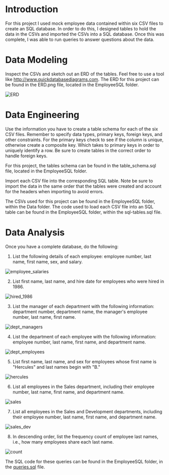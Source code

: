 

# Introduction

For this project I used mock employee data contained within six CSV files to create an SQL database. In order to do this, I designed tables to hold the data in the CSVs and imported the CSVs into a SQL database. Once this was complete, I was able to run queries to answer questions about the data.

# Data Modeling
Inspect the CSVs and sketch out an ERD of the tables. Feel free to use a tool like http://www.quickdatabasediagrams.com. The ERD for this project can be found in the ERD.png file, located in the EmployeeSQL folder.

![ERD](EmployeeSQL/ERD.png)

# Data Engineering
Use the information you have to create a table schema for each of the six CSV files. Remember to specify data types, primary keys, foreign keys, and other constraints. For the primary keys check to see if the column is unique, otherwise create a composite key. Which takes to primary keys in order to uniquely identify a row. Be sure to create tables in the correct order to handle foreign keys.

For this project, the tables schema can be found in the table_schema.sql file, located in the EmployeeSQL folder.

Import each CSV file into the corresponding SQL table. Note be sure to import the data in the same order that the tables were created and account for the headers when importing to avoid errors. 

The CSVs used for this project can be found in the EmployeeSQL folder, within the Data folder. The code used to load each CSV file into an SQL table can be found in the EmployeeSQL folder, within the sql-tables.sql file.

# Data Analysis
Once you have a complete database, do the following:


1. List the following details of each employee: employee number, last name, first name, sex, and salary.

![employee_salaries](EmployeeSQL/Images/employee_salaries.png)

2. List first name, last name, and hire date for employees who were hired in 1986.

![hired_1986](EmployeeSQL/Images/hire_1986.png)

3. List the manager of each department with the following information: department number, department name, the manager's employee number, last name, first name.

![dept_managers](EmployeeSQL/Images/dept_managers.png)

4. List the department of each employee with the following information: employee number, last name, first name, and department name.

![dept_employees](EmployeeSQL/Images/dept_employees.png)

5. List first name, last name, and sex for employees whose first name is "Hercules" and last names begin with "B."

![hercules](EmployeeSQL/Images/hercules.png)

6. List all employees in the Sales department, including their employee number, last name, first name, and department name.

![sales](EmployeeSQL/Images/sales.png)

7. List all employees in the Sales and Development departments, including their employee number, last name, first name, and department name.

![sales_dev](EmployeeSQL/Images/sales_dev.png)

8. In descending order, list the frequency count of employee last names, i.e., how many employees share each last name.

![count](EmployeeSQL/Images/count.png)

The SQL code for these queries can be found in the EmployeeSQL folder, in the [queries.sql](queries.sql) file.

